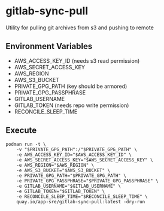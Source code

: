 # gitlab-sync-pull
Utility for pulling git archives from s3 and pushing to remote

## Environment Variables
* AWS_ACCESS_KEY_ID (needs s3 read permission)
* AWS_SECRET_ACCESS_KEY
* AWS_REGION
* AWS_S3_BUCKET
* PRIVATE_GPG_PATH (key should be armored)
* PRIVATE_GPG_PASSPHRASE
* GITLAB_USERNAME
* GITLAB_TOKEN (needs repo write permission)
* RECONCILE_SLEEP_TIME

## Execute
```
podman run -t \
    -v "$PRIVATE_GPG_PATH":/"$PRIVATE_GPG_PATH" \
    -e AWS_ACCESS_KEY_ID="$AWS_ACCESS_KEY_ID" \
    -e AWS_SECRET_ACCESS_KEY="$AWS_SECRET_ACCESS_KEY" \
    -e AWS_REGION="$AWS_REGION" \
    -e AWS_S3_BUCKET="$AWS_S3_BUCKET" \
    -e PRIVATE_GPG_PATH="$PRIVATE_GPG_PATH" \
    -e PRIVATE_GPG_PASSPHRASE="$PRIVATE_GPG_PASSPHRASE" \
    -e GITLAB_USERNAME="$GITLAB_USERNAME" \
    -e GITLAB_TOKEN="$GITLAB_TOKEN" \
    -e RECONCILE_SLEEP_TIME="$RECONCILE_SLEEP_TIME" \
    quay.io/app-sre/gitlab-sync-pull:latest -dry-run
```